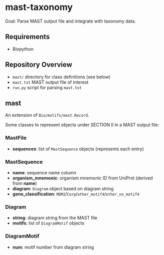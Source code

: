 # mast-taxonomy

Goal: Parse MAST output file and integrate with taxonomy data.

## Requirements

* Biopython

## Repository Overview

* `mast/` directory for class definitions (see below)
* `mast.txt` MAST output file of interest
* `run.py` script for parsing `mast.txt`

## mast

An extension of `Bio/motifs/mast.Record`.

Some classes to represent objects under SECTION II in a MAST output file:

### MastFile

* **sequences**: list of `MastSequence` objects (represents each entry)

### MastSequence

* **name**: sequence name column
* **organism_mnemonic**: organism mnemonic ID from UniProt (derived from **name**)
* **diagram**: `Diagram` object based on diagram string
* **gene_classification**: `MDM2`/`Corp`/`other_motif4`/`other_no_motif4`

### Diagram

* **string**: diagram string from the MAST file
* **motifs**: list of `DiagramMotif` objects

### DiagramMotif

* **num**: motif number from diagram string
